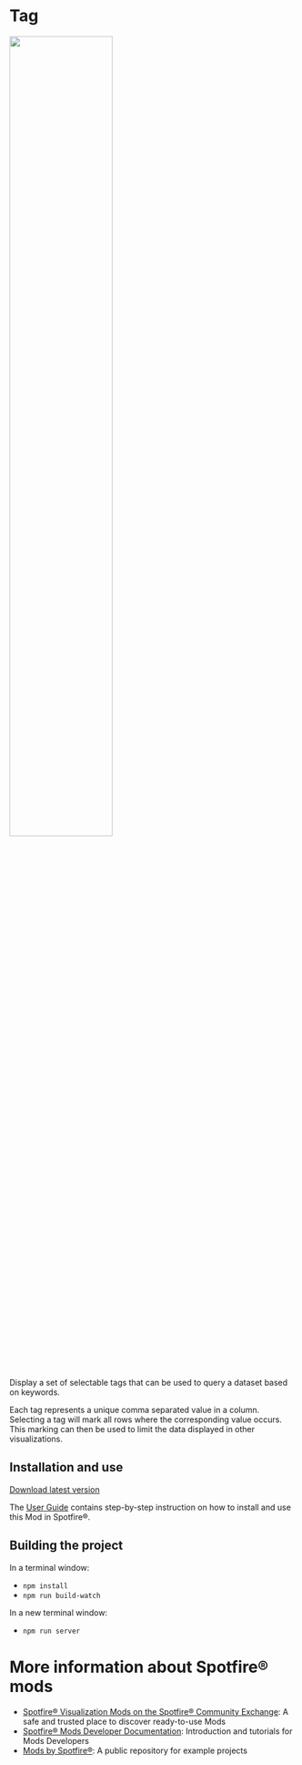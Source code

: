 # Tag

<img src="assets/tag.png" width="60%"/>

Display a set of selectable tags that can be used to query a dataset based on keywords.

Each tag represents a unique comma separated value in a column. Selecting a tag will mark all rows where the corresponding value occurs. This marking can then be used to limit the data displayed in other visualizations.

## Installation and use

[Download latest version](https://github.com/spotfiresoftware/spotfire-mod-tag/releases)

The [User Guide](https://github.com/spotfiresoftware/spotfire-mod-tag/doc/user_guide.md) contains step-by-step instruction on how to install and use this Mod in Spotfire®.

## Building the project

In a terminal window:
- `npm install`
- `npm run build-watch`

In a new terminal window:
- `npm run server`

# More information about Spotfire® mods

- [Spotfire® Visualization Mods on the Spotfire® Community Exchange](https://community.spotfire.com/files/category/7-visualization-mods/): A safe and trusted place to discover ready-to-use Mods
- [Spotfire® Mods Developer Documentation](https://spotfiresoftware.github.io/spotfire-mods/docs/): Introduction and tutorials for Mods Developers
- [Mods by Spotfire®](https://github.com/spotfiresoftware/spotfire-mods/releases/latest): A public repository for example projects
